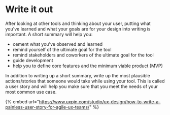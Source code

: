 # Write it out

After looking at other tools and thinking about your user, putting what you've learned and what your goals are for your design into writing is important. A short summary will help you:

* cement what you've observed and learned
* remind yourself of the ultimate goal for the tool
* remind stakeholders and coworkers of the ultimate goal for the tool
* guide development
* help you to define core features and the minimum viable product \(MVP\)

In addition to writing up a short summary, write up the most plausible actions/stories that someone would take while using your tool. This is called a user story and will help you make sure that you meet the needs of your most common use case.

{% embed url="https://www.uxpin.com/studio/ux-design/how-to-write-a-painless-user-story-for-agile-ux-teams/" %}


